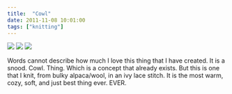 ```yaml
---
title:  "Cowl"
date: 2011-11-08 10:01:00
tags: ["knitting"]
---
```


<img src="/uploads/2011/11/cowl01.jpg">
<img src="/uploads/2011/11/cowl02.jpg">
<img src="/uploads/2011/11/cowl03.jpg">


Words cannot describe how much I love this thing that I have created. It is a snood. Cowl. Thing. Which is a concept that already exists. But this is one that I knit, from bulky alpaca/wool, in an ivy lace stitch. It is the most warm, cozy, soft, and just best thing ever. EVER.
